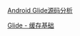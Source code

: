 [Android Glide源码分析 ](https://www.cnblogs.com/android-blogs/p/5735655.html)

[Glide - 缓存基础](https://mrfu.me/2016/02/27/Glide_Caching_Basics/)
